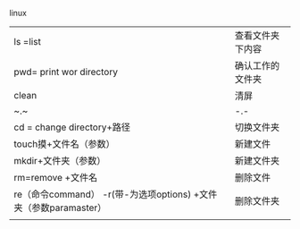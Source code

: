 linux



|||
|-|-|
| ls =list | 查看文件夹下内容 |
| pwd= print wor directory | 确认工作的文件夹 |
| clean | 清屏 |
| ~.~ | -.- |
| cd = change directory+路径 | 切换文件夹 |
| touch摸+文件名（参数） | 新建文件 |
| mkdir+文件夹（参数） | 新建文件夹 |
| rm=remove +文件名| 删除文件 |
|re（命令command） -r(带-为选项options) +文件夹（参数paramaster）|删除文件夹|
|||
